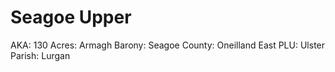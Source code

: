 # Seagoe Upper

AKA: 130
Acres: Armagh
Barony: Seagoe
County: Oneilland East
PLU: Ulster
Parish: Lurgan
